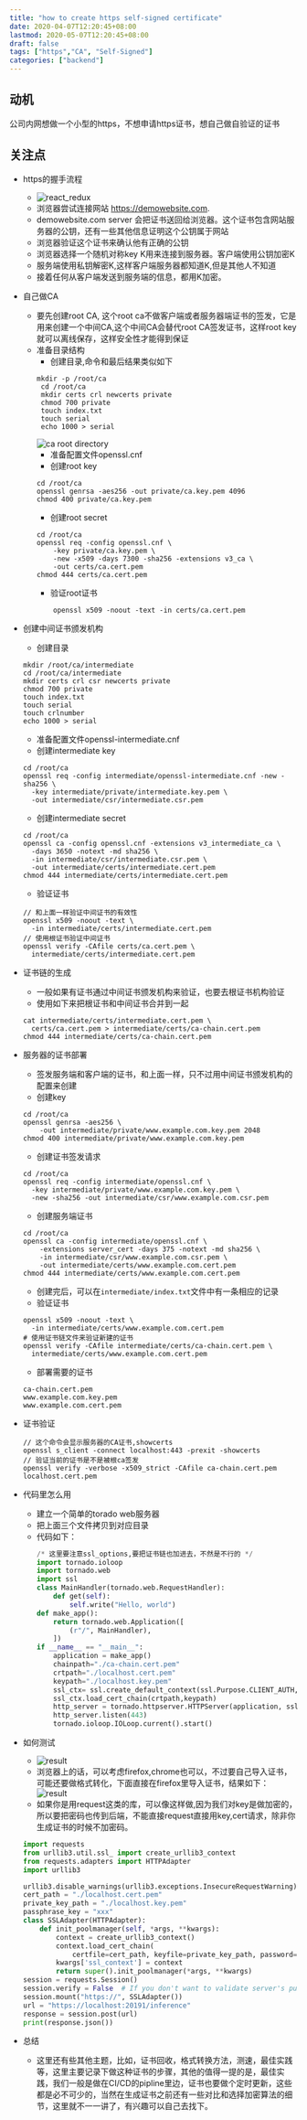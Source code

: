 ```yaml
---
title: "how to create https self-signed certificate"
date: 2020-04-07T12:20:45+08:00
lastmod: 2020-05-07T12:20:45+08:00
draft: false
tags: ["https","CA", "Self-Signed"]
categories: ["backend"]
---
```


## 动机
公司内网想做一个小型的https，不想申请https证书，想自己做自验证的证书
## 关注点
* https的握手流程
    * ![react_redux](/images/ssl.png)
    * 浏览器尝试连接网站 https://demowebsite.com.
    * demowebsite.com server 会把证书送回给浏览器。这个证书包含网站服务器的公钥，还有一些其他信息证明这个公钥属于网站
    * 浏览器验证这个证书来确认他有正确的公钥
    * 浏览器选择一个随机对称key K用来连接到服务器。客户端使用公钥加密K
    * 服务端使用私钥解密K,这样客户端服务器都知道K,但是其他人不知道
    * 接着任何从客户端发送到服务端的信息，都用K加密。
* 自己做CA
    * 要先创建root CA, 这个root ca不做客户端或者服务器端证书的签发，它是用来创建一个中间CA,这个中间CA会替代root CA签发证书，这样root key就可以离线保存，这样安全性才能得到保证
    * 准备目录结构
        * 创建目录,命令和最后结果类似如下
        ```shell
        mkdir -p /root/ca
         cd /root/ca
         mkdir certs crl newcerts private
         chmod 700 private
         touch index.txt
         touch serial
         echo 1000 > serial
        ```
        ![ca root directory](/images/caroot.png)
        * 准备配置文件openssl.cnf
        * 创建root key
        ```shell
        cd /root/ca
        openssl genrsa -aes256 -out private/ca.key.pem 4096
        chmod 400 private/ca.key.pem
        ```
        * 创建root secret
        ```shell
        cd /root/ca
        openssl req -config openssl.cnf \
            -key private/ca.key.pem \
            -new -x509 -days 7300 -sha256 -extensions v3_ca \
            -out certs/ca.cert.pem
        chmod 444 certs/ca.cert.pem
        ```
        * 验证root证书
        ```shell
            openssl x509 -noout -text -in certs/ca.cert.pem
        ```

* 创建中间证书颁发机构
    * 创建目录
    ```shell
    mkdir /root/ca/intermediate
    cd /root/ca/intermediate
    mkdir certs crl csr newcerts private
    chmod 700 private
    touch index.txt
    touch serial
    touch crlnumber
    echo 1000 > serial
    ```
    * 准备配置文件openssl-intermediate.cnf
    * 创建intermediate key
    ```shell
    cd /root/ca
    openssl req -config intermediate/openssl-intermediate.cnf -new -sha256 \
      -key intermediate/private/intermediate.key.pem \
      -out intermediate/csr/intermediate.csr.pem
    ```
    * 创建intermediate secret
    ```shell
    cd /root/ca
    openssl ca -config openssl.cnf -extensions v3_intermediate_ca \
      -days 3650 -notext -md sha256 \
      -in intermediate/csr/intermediate.csr.pem \
      -out intermediate/certs/intermediate.cert.pem
    chmod 444 intermediate/certs/intermediate.cert.pem
    ```
    * 验证证书
    ```shell
    // 和上面一样验证中间证书的有效性
    openssl x509 -noout -text \
      -in intermediate/certs/intermediate.cert.pem
    // 使用根证书验证中间证书
    openssl verify -CAfile certs/ca.cert.pem \
      intermediate/certs/intermediate.cert.pem
    ```
* 证书链的生成
    * 一般如果有证书通过中间证书颁发机构来验证，也要去根证书机构验证
    * 使用如下来把根证书和中间证书合并到一起
    ```shell
    cat intermediate/certs/intermediate.cert.pem \
      certs/ca.cert.pem > intermediate/certs/ca-chain.cert.pem
    chmod 444 intermediate/certs/ca-chain.cert.pem
    ```
* 服务器的证书部署
    * 签发服务端和客户端的证书，和上面一样，只不过用中间证书颁发机构的配置来创建
    * 创建key
    ```shell
    cd /root/ca
    openssl genrsa -aes256 \
        -out intermediate/private/www.example.com.key.pem 2048
    chmod 400 intermediate/private/www.example.com.key.pem
    ```
    * 创建证书签发请求
    ```shell
    cd /root/ca
    openssl req -config intermediate/openssl.cnf \
      -key intermediate/private/www.example.com.key.pem \
      -new -sha256 -out intermediate/csr/www.example.com.csr.pem
    ```
    * 创建服务端证书
    ```shell
    cd /root/ca
    openssl ca -config intermediate/openssl.cnf \
        -extensions server_cert -days 375 -notext -md sha256 \
        -in intermediate/csr/www.example.com.csr.pem \
        -out intermediate/certs/www.example.com.cert.pem
    chmod 444 intermediate/certs/www.example.com.cert.pem
    ```
    * 创建完后，可以在```intermediate/index.txt```文件中有一条相应的记录
    * 验证证书
    ```shell
    openssl x509 -noout -text \
      -in intermediate/certs/www.example.com.cert.pem
    # 使用证书链文件来验证新建的证书
    openssl verify -CAfile intermediate/certs/ca-chain.cert.pem \
      intermediate/certs/www.example.com.cert.pem
    ```
    * 部署需要的证书
    ```shell 
    ca-chain.cert.pem
    www.example.com.key.pem
    www.example.com.cert.pem
    ```
 
* 证书验证
    ```shell
    // 这个命令会显示服务器的CA证书,showcerts
    openssl s_client -connect localhost:443 -prexit -showcerts
    // 验证当前的证书是不是被根ca签发
    openssl verify -verbose -x509_strict -CAfile ca-chain.cert.pem localhost.cert.pem
    ```
* 代码里怎么用
    * 建立一个简单的torado web服务器
    * 把上面三个文件拷贝到对应目录
    * 代码如下：
        ```python
        /* 这里要注意ssl_options,要把证书链也加进去，不然是不行的 */
        import tornado.ioloop
        import tornado.web
        import ssl
        class MainHandler(tornado.web.RequestHandler):
            def get(self):
                self.write("Hello, world")
        def make_app():
            return tornado.web.Application([
                (r"/", MainHandler),
            ])
        if __name__ == "__main__":
            application = make_app()
            chainpath="./ca-chain.cert.pem"
            crtpath="./localhost.cert.pem"
            keypath="./localhost.key.pem"
            ssl_ctx= ssl.create_default_context(ssl.Purpose.CLIENT_AUTH,cafile=chainpath)
            ssl_ctx.load_cert_chain(crtpath,keypath)
            http_server = tornado.httpserver.HTTPServer(application, ssl_options=ssl_ctx)
            http_server.listen(443)
            tornado.ioloop.IOLoop.current().start()
        ```


* 如何测试
    * ![result](/images/sslverify.png)
    *  浏览器上的话，可以考虑firefox,chrome也可以，不过要自己导入证书，可能还要做格式转化，下面直接在firefox里导入证书，结果如下：
    ![result](/images/result.jpeg)
    * 如果你是用request这类的库，可以像这样做,因为我们对key是做加密的，所以要把密码也传到后端，不能直接request直接用key,cert请求，除非你生成证书的时候不加密码。
    ```python
    import requests
    from urllib3.util.ssl_ import create_urllib3_context
    from requests.adapters import HTTPAdapter
    import urllib3

    urllib3.disable_warnings(urllib3.exceptions.InsecureRequestWarning)
    cert_path = "./localhost.cert.pem"
    private_key_path = "./localhost.key.pem"
    passphrase_key = "xxx"
    class SSLAdapter(HTTPAdapter):
        def init_poolmanager(self, *args, **kwargs):
            context = create_urllib3_context()
            context.load_cert_chain(
                certfile=cert_path, keyfile=private_key_path, password=passphrase_key)
            kwargs['ssl_context'] = context
            return super().init_poolmanager(*args, **kwargs)
    session = requests.Session()
    session.verify = False  # If you don't want to validate server's public certificate
    session.mount("https://", SSLAdapter())
    url = "https://localhost:20191/inference"
    response = session.post(url)
    print(response.json())
    ```
* 总结
    * 这里还有些其他主题，比如，证书回收，格式转换方法，测速，最佳实践等，这里主要记录下做这种证书的步骤，其他的值得一提的是，最佳实践，我们一般是做在CI/CD的pipline里边，证书也要做个定时更新，这些都是必不可少的，当然在生成证书之前还有一些对比和选择加密算法的细节，这里就不一一讲了，有兴趣可以自己去找下。

